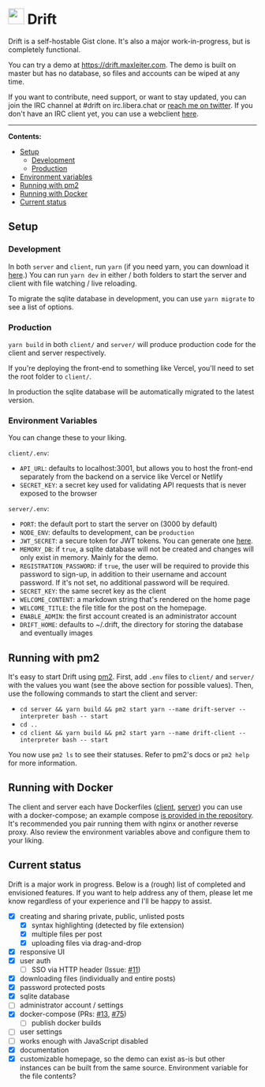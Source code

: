 # <img src="client/public/assets/logo.png" height="32px" alt="" /> Drift

Drift is a self-hostable Gist clone. It's also a major work-in-progress, but is completely functional.

You can try a demo at https://drift.maxleiter.com. The demo is built on master but has no database, so files and accounts can be wiped at any time.

If you want to contribute, need support, or want to stay updated, you can join the IRC channel at #drift on irc.libera.chat or [reach me on twitter](https://twitter.com/Max_Leiter). If you don't have an IRC client yet, you can use a webclient [here](https://demo.thelounge.chat/#/connect?join=%23drift&nick=drift-user&realname=Drift%20User). 
<hr />

**Contents:**
- [Setup](#setup)
  - [Development](#development)
  - [Production](#production)
- [Environment variables](#environment-variables)
- [Running with pm2](#running-with-pm2)
- [Running with Docker](#running-with-docker)
- [Current status](#current-status)

## Setup

### Development

In both `server` and `client`, run `yarn` (if you need yarn, you can download it [here](https://yarnpkg.com/).)
You can run `yarn dev` in either / both folders to start the server and client with file watching / live reloading.

To migrate the sqlite database in development, you can use `yarn migrate` to see a list of options.

### Production

`yarn build` in both `client/` and `server/` will produce production code for the client and server respectively. 

If you're deploying the front-end to something like Vercel, you'll need to set the root folder to `client/`.

In production the sqlite database will be automatically migrated to the latest version.

### Environment Variables

You can change these to your liking.

`client/.env`:

- `API_URL`: defaults to localhost:3001, but allows you to host the front-end separately from the backend on a service like Vercel or Netlify
- `SECRET_KEY`: a secret key used for validating API requests that is never exposed to the browser

`server/.env`:

- `PORT`: the default port to start the server on (3000 by default)
- `NODE_ENV`: defaults to development, can be `production`
- `JWT_SECRET`: a secure token for JWT tokens. You can generate one [here](https://www.grc.com/passwords.htm).
- `MEMORY_DB`: if `true`, a sqlite database will not be created and changes will only exist in memory. Mainly for the demo.
- `REGISTRATION_PASSWORD`: if `true`, the user will be required to provide this password to sign-up, in addition to their username and account password. If it's not set, no additional password will be required.
- `SECRET_KEY`: the same secret key as the client
- `WELCOME_CONTENT`: a markdown string that's rendered on the home page
- `WELCOME_TITLE`: the file title for the post on the homepage.
- `ENABLE_ADMIN`: the first account created is an administrator account
- `DRIFT_HOME`: defaults to ~/.drift, the directory for storing the database and eventually images

## Running with pm2

It's easy to start Drift using [pm2](https://pm2.keymetrics.io/).
First, add `.env` files to `client/` and `server/` with the values you want (see the above section for possible values).
Then, use the following commands to start the client and server:

- `cd server && yarn build && pm2 start yarn --name drift-server --interpreter bash -- start`
- `cd ..`
- `cd client && yarn build && pm2 start yarn --name drift-client --interpreter bash -- start`

You now use `pm2 ls` to see their statuses. Refer to pm2's docs or `pm2 help` for more information.

## Running with Docker

The client and server each have Dockerfiles ([client](https://github.com/MaxLeiter/Drift/blob/main/client/Dockerfile), [server](https://github.com/MaxLeiter/Drift/blob/main/server/Dockerfile)) you can use with a docker-compose; an example compose [is provided in the repository](https://github.com/MaxLeiter/Drift/blob/main/docker-compose.yml). It's recommended you pair running them with nginx or another reverse proxy. Also review the environment variables above and configure them to your liking.

## Current status

Drift is a major work in progress. Below is a (rough) list of completed and envisioned features. If you want to help address any of them, please let me know regardless of your experience and I'll be happy to assist.

- [x] creating and sharing private, public, unlisted posts
  - [x] syntax highlighting (detected by file extension)
  - [x] multiple files per post
  - [x] uploading files via drag-and-drop
- [x] responsive UI
- [x] user auth
  - [ ] SSO via HTTP header (Issue: [#11](https://github.com/MaxLeiter/Drift/issues/11))
- [x] downloading files (individually and entire posts)
- [x] password protected posts
- [x] sqlite database
- [ ] administrator account / settings
- [x] docker-compose (PRs: [#13](https://github.com/MaxLeiter/Drift/pull/13), [#75](https://github.com/MaxLeiter/Drift/pull/75))
  - [ ] publish docker builds
- [ ] user settings
- [ ] works enough with JavaScript disabled
- [x] documentation
- [x] customizable homepage, so the demo can exist as-is but other instances can be built from the same source. Environment variable for the file contents?
